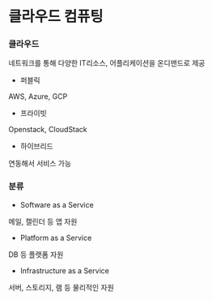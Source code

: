 # 클라우드 컴퓨팅

### 클라우드

네트워크를 통해 다양한 IT리소스, 어플리케이션을 온디맨드로 제공

* 퍼블릭

AWS, Azure, GCP

* 프라이빗

Openstack, CloudStack

* 하이브리드

연동해서 서비스 가능

### 분류

* Software as a Service

메일, 캘린더 등 앱 자원

* Platform as a Service

DB 등 플랫폼 자원

* Infrastructure as a Service

서버, 스토리지, 램 등 물리적인 자원

